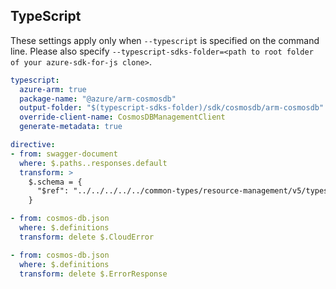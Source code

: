 ## TypeScript

These settings apply only when `--typescript` is specified on the command line.
Please also specify `--typescript-sdks-folder=<path to root folder of your azure-sdk-for-js clone>`.

``` yaml $(typescript)
typescript:
  azure-arm: true
  package-name: "@azure/arm-cosmosdb"
  output-folder: "$(typescript-sdks-folder)/sdk/cosmosdb/arm-cosmosdb"
  override-client-name: CosmosDBManagementClient
  generate-metadata: true

directive: 
- from: swagger-document
  where: $.paths..responses.default
  transform: >
    $.schema = {
      "$ref": "../../../../../common-types/resource-management/v5/types.json#/definitions/ErrorResponse"
    }

- from: cosmos-db.json
  where: $.definitions
  transform: delete $.CloudError

- from: cosmos-db.json
  where: $.definitions
  transform: delete $.ErrorResponse
```
